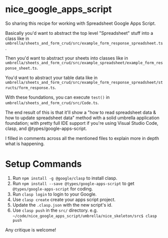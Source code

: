 # nice_google_apps_script

So sharing this recipe for working with Spreadsheet Google Apps Script.

Basically you'd want to abstract the top level "Spreadsheet" stuff into a class like in `umbrella/sheets_and_form_crud/src/example_form_response_spreadsheet.ts`.

Then you'd want to abstract your sheets into classes like in `umbrella/sheets_and_form_crud/src/example_spreadsheet/example_form_response_sheet.ts`.

You'd want to abstract your table data like in `umbrella/sheets_and_form_crud/src/example_form_response_spreadsheet/structs/form_response.ts`.

With these foundations, you can execute `test()` in `umbrella/sheets_and_form_crud/src/Code.ts`.

The end result of this is that it'll show a "how to read spreadsheet data & how to update spreadsheet data" method with a solid umbrella application foundation; with pretty full IDE support if you're using Visual Studio Code, clasp, and @types/google-apps-script.

I filled in comments across all the mentioned files to explain more in depth what is happening.

# Setup Commands

1. Run `npm install -g @google/clasp` to install clasp.
2. Run `npm install --save @types/google-apps-script` to get `@types/google-apps-script` for coding.
3. Run `clasp login` to login to your Google.
4. Use `clasp create` create your apps script project.
5. Update the `.clasp.json` with the new script's id.
6. Use `clasp push` in the `src/` directory. e.g. `~/code/nice_google_apps_script/umbrella/nice_skeleton/src$ clasp push`

Any critique is welcome!
